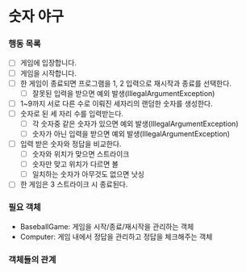# 숫자 야구

### 행동 목록

- [ ] 게임에 입장합니다.
- [ ] 게임을 시작합니다.
- [ ] 한 게임이 종료되면 프로그램을 1, 2 입력으로 재시작과 종료를 선택한다.
    - [ ] 잘못된 입력을 받으면 예외 발생(IllegalArgumentException)
- [ ] 1~9까지 서로 다른 수로 이뤄진 세자리의 랜덤한 숫자를 생성한다.
- [ ] 숫자로 된 세 자리 수를 입력받는다.
    - [ ] 각 숫자중 같은 숫자가 있으면 예외 발생(IllegalArgumentException)
    - [ ] 숫자가 아닌 입력을 받으면 예외 발생(IllegalArgumentException)
- [ ] 입력 받은 숫자와 정답을 비교한다.
    - [ ] 숫자와 위치가 맞으면 스트라이크
    - [ ] 숫자만 맞고 위치가 다르면 볼
    - [ ] 일치하는 숫자가 아무것도 없으면 낫싱
- [ ] 한 게임은 3 스트라이크 시 종료된다.

### 필요 객체

- BaseballGame: 게임을 시작/종료/재시작을 관리하는 객체
- Computer: 게임 내에서 정답을 관리하고 정답을 체크해주는 객체

### 객체들의 관계